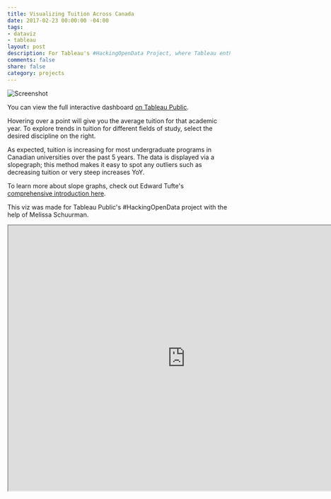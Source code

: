 ```yaml
---
title: Visualizing Tuition Across Canada
date: 2017-02-23 00:00:00 -04:00
tags:
- dataviz
- tableau
layout: post
description: For Tableau's #HackingOpenData Project, where Tableau enthusiasts were challenged to make good with data viz by "hacking" open data and collaboratively visualizing the stories within it.
comments: false
share: false
category: projects
---
```


![Screenshot](http://www.justinsjlee.com/costofstudying1.png "Cost of Studying 1 PNG")

You can view the full interactive dashboard [on Tableau Public](https://public.tableau.com/profile/justin.sj.lee#!/vizhome/TuitionCostsRisingAcrossCanada/Main).

Hovering over a point will give you the average tuition for that academic year. To explore trends in tuition for different fields of study, select the desired discipline on the right.

As expected, tuition is increasing for most undergraduate programs in Canadian universities over the past 5 years. The data is displayed via a slopegraph; this method makes it easy to spot any outliers such as decreasing tuition or very steep increases YoY. 

To learn more about slope graphs, check out Edward Tufte's [comprehensive introduction here](https://www.edwardtufte.com/bboard/q-and-a-fetch-msg?msg_id=0003nk).

This viz was made for Tableau Public's #HackingOpenData project with the help of Melissa Schuurman.

<iframe src="https://public.tableau.com/views/TuitionCostsRisingAcrossCanada/Main?:embed=true&:display_count=yes&:showVizHome=no" width="800" height="600"></iframe>
